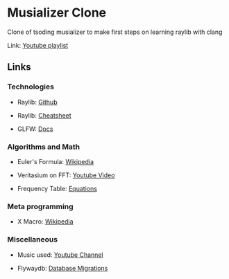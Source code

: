 # Musializer Clone

Clone of tsoding musializer to make first steps on learning raylib with clang

Link: [Youtube playlist](https://www.youtube.com/playlist?list=PLpM-Dvs8t0Vak1rrE2NJn8XYEJ5M7-BqT)

## Links

### Technologies

- Raylib: [Github](https://github.com/raysan5/raylib)

- Raylib: [Cheatsheet](https://www.raylib.com/cheatsheet/cheatsheet.html)

- GLFW: [Docs](https://www.glfw.org/documentation.html)

### Algorithms and Math

- Euler's Formula: [Wikipedia](https://en.wikipedia.org/wiki/Euler%27s_formula)

- Veritasium on FFT: [Youtube Video](https://www.youtube.com/watch?v=nmgFG7PUHfo)

- Frequency Table: [Equations](https://pages.mtu.edu/~suits/NoteFreqCalcs.html)

### Meta programming

- X Macro: [Wikipedia](https://en.wikipedia.org/wiki/X_macro)

### Miscellaneous

- Music used: [Youtube Channel](https://www.youtube.com/@nu11_ft)

- Flywaydb: [Database Migrations](https://flywaydb.org/)
